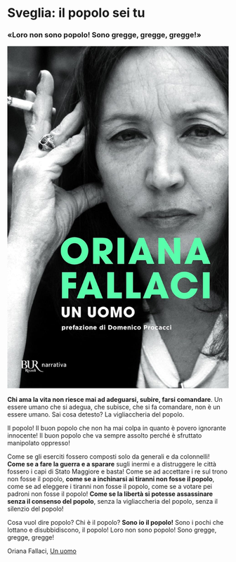 # Sveglia: il popolo sei tu

### «Loro non sono popolo! Sono gregge, gregge, gregge!»

![copertina del libro Un uomo, di Oriana Fallaci](/img/un-uomo-fallaci.jpeg)

**Chi ama la vita non riesce mai ad adeguarsi, subire, farsi comandare**. Un essere umano che si adegua, che subisce, che si fa comandare, non è un essere umano. Sai cosa detesto? La vigliaccheria del popolo.

Il popolo! Il buon popolo che non ha mai colpa in quanto è povero ignorante innocente! Il buon popolo che va sempre assolto perché è sfruttato manipolato oppresso!

Come se gli eserciti fossero composti solo da generali e da colonnelli! **Come se a fare la guerra e a sparare** sugli inermi e a distruggere le città fossero i capi di Stato Maggiore e basta! Come se ad accettare i re sul trono non fosse il popolo, **come se a inchinarsi ai tiranni non fosse il popolo**, come se ad eleggere i tiranni non fosse il popolo, come se a votare pei padroni non fosse il popolo! **Come se la libertà si potesse assassinare senza il consenso del popolo**, senza la vigliaccheria del popolo, senza il silenzio del popolo!

Cosa vuol dire popolo? Chi è il popolo? **Sono io il popolo!** Sono i pochi che lottano e disubbidiscono, il popolo! Loro non sono popolo! Sono gregge, gregge, gregge!

Oriana Fallaci, [Un uomo](https://amzn.to/3S1CHaA)